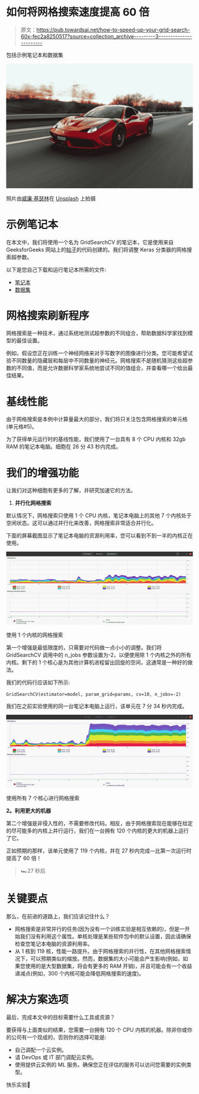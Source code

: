 # 如何将网格搜索速度提高 60 倍

> 原文：<https://pub.towardsai.net/how-to-speed-up-your-grid-search-60x-fec2a8250517?source=collection_archive---------3----------------------->

包括示例笔记本和数据集

![](img/e974cc4f60b6214d249d0290738b0576.png)

照片由[威廉·基瑟林](https://unsplash.com/@pictorious?utm_source=medium&utm_medium=referral)在 [Unsplash](https://unsplash.com?utm_source=medium&utm_medium=referral) 上拍摄

# 示例笔记本

在本文中，我们将使用一个名为 GridSearchCV 的笔记本，它是使用来自 GeeksforGeeks 网站上的[帖子](https://www.geeksforgeeks.org/hyperparameter-tuning-using-gridsearchcv-and-kerasclassifier/)的代码创建的。我们将调整 Keras 分类器的网格搜索超参数。

以下是您自己下载和运行笔记本所需的文件:

*   [笔记本](https://drive.google.com/file/d/1PiCEL8SwmMx7Hvzrk_zK8rA6Y6aYgmab/view?usp=sharing)
*   [数据集](https://drive.google.com/file/d/1mGqI-SZAcD8aPheTAXxqCswGRNqfD96H/view?usp=sharing)

# 网格搜索刷新程序

网格搜索是一种技术，通过系统地测试超参数的不同组合，帮助数据科学家找到模型的最佳设置。

例如，假设您正在训练一个神经网络来对手写数字的图像进行分类。您可能希望试验不同数量的隐藏层和每层中不同数量的神经元。网格搜索不是随机猜测这些超参数的不同值，而是允许数据科学家系统地尝试不同的值组合，并查看哪一个给出最佳结果。

# 基线性能

由于网格搜索是本例中计算量最大的部分，我们将只关注包含网格搜索的单元格(单元格#5)。

为了获得单元运行时的基线性能，我们使用了一台具有 8 个 CPU 内核和 32gb RAM 的笔记本电脑。细胞在 26 分 43 秒内完成。

# 我们的增强功能

让我们对这种细胞有更多的了解，并研究加速它的方法。

1.  **并行化网格搜索**

默认情况下，网格搜索只使用 1 个 CPU 内核，笔记本电脑上的其他 7 个内核处于空闲状态。这可以通过并行化来改善，网格搜索非常适合并行化。

下面的屏幕截图显示了笔记本电脑的资源利用率，您可以看到不到一半的内核正在使用。

![](img/c3435d8a7f468d6953df2ebda677db2d.png)

使用 1 个内核的网格搜索

第一个增强是最低限度的，只需要对代码做一点小小的调整。我们将 GridSearchCV 调用中的 n_jobs 参数设置为-2，以便使用除 1 个内核之外的所有内核。剩下的 1 个核心是为其他计算机进程留出回旋的空间，这通常是一种好的做法。

我们的代码行应该如下所示:

```
GridSearchCV(estimator=model, param_grid=params, cv=10, n_jobs=-2)
```

我们在之前实验使用的同一台笔记本电脑上运行，该单元在 7 分 34 秒内完成。

![](img/b317ac2d64ac31668cb1b9528ee1deae.png)

使用所有 7 个核心进行网格搜索

**2。利用更大的机器**

第二个增强是非侵入性的，不需要修改代码。相反，由于网格搜索现在能够在给定的尽可能多的内核上并行运行，我们在一台拥有 120 个内核的更大的机器上运行了它。

正如预期的那样，该单元使用了 119 个内核，并在 27 秒内完成—比第一次运行时提高了 60 倍！

> 🏎27 秒后

# 关键要点

那么，在前进的道路上，我们应该记住什么？

*   网格搜索是非常并行的任务(因为没有一个训练实验是相互依赖的)，但是一开始我们没有利用这个属性。单核处理是某些软件包中的默认设置，因此请确保检查您笔记本电脑的资源利用率。
*   从 1 核到 119 核，性能一路提升。由于网格搜索的并行性，在其他网格搜索情况下，可以预期类似的缩放。然而，数据集的大小可能会产生影响(例如，如果您使用的是大型数据集，将会有更多的 RAM 开销)，并且可能会有一个收益递减点(例如，300 个内核可能会降低网格搜索的速度)。

# 解决方案选项

最后，完成本文中的目标需要什么工具或资源？

要获得与上面类似的结果，您需要一台拥有 120 个 CPU 内核的机器。除非你或你的公司有一个现成的，否则你的选择可能是:

*   自己调配一个云实例。
*   请 DevOps 或 IT 部门调配云实例。
*   使用提供云实例的 ML 服务。确保您正在评估的服务可以访问您需要的实例类型。

快乐实验🧪